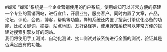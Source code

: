 #蝉知
“蝉知”系统是一个企业营销使用的门户系统，使用蝉知可以非常方便的搭建一个专业的营销网站，进行宣传，开展业务，服务客户。同时内置了文章，产品，论坛，评论，会员，博客，帮助等功能。蝉知系统还内置了搜索引擎优化必备的功能，比如关键词，摘要，站点地图，友好路径等，使用蝉知系统可以非常方便的搭建对搜索引擎友好的网站。        
我们将使用手工测试、自动化测试、接口测试对该系统进行全面的测试，验证其是否满足应有的功能。
